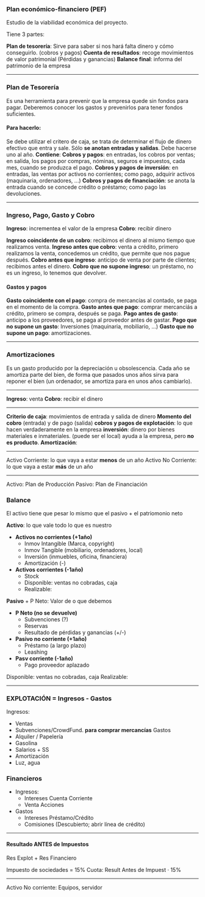 ### Plan económico-financiero (PEF)
Estudio de la viabilidad económica del proyecto.

Tiene 3 partes:

**Plan de tesorería**: Sirve para saber si nos hará falta dinero y cómo conseguirlo. (cobros y pagos)
**Cuenta de resultados**: recoge movimientos de valor patrimonial (Pérdidas y ganancias)
**Balance final**: informa del patrimonio de la empresa

---
### Plan de Tesorería
Es una herramienta para prevenir que la empresa quede sin fondos para pagar.
Deberemos conocer los gastos y prevenirlos para tener fondos suficientes.

#### Para hacerlo:
Se debe utilizar el critero de caja, se trata de determinar el flujo de dinero efectivo que entra y sale. Sólo **se anotan entradas y salidas**. Debe hacerse uno al año.
**Contiene**: 
  **Cobros y pagos**: en entradas, los cobros por ventas; en salida, los pagos por compras, nóminas, seguros e impuestos, cada mes, cuando se produzca el pago.
  **Cobros y pagos de inversión**: en entradas, las ventas por activos no corrientes; como pago, adquirir activos (maquinaria, ordenadores, ...)
  **Cobros y pagos de financiación**: se anota la entrada cuando se concede crédito o préstamo; como pago las devoluciones.

---
### Ingreso, Pago, Gasto y Cobro
**Ingreso**: incrementea el valor de la empresa
**Cobro**: recibir dinero

**Ingreso coincidente de un cobro**: recibimos el dinero al mismo tiempo que realizamos venta.
**Ingreso antes que cobro**: venta a crédito, primero realizamos la venta, concedemos un crédito, que permite que nos pague después.
**Cobro antes que ingreso**: anticipo de venta por parte de clientes; recibimos antes el dinero.
**Cobro que no supone ingreso**: un préstamo, no es un ingreso, lo tenemos que devolver.
#### Gastos y pagos
**Gasto coincidente con el pago**: compra de mercancías al contado, se paga en el momento de la compra.
**Gasto antes que pago**: comprar mercanciás a crédito, primero se compra, después se paga.
**Pago antes de gasto**: anticipo a los proveedores, se paga al proveedor antes de gastar.
**Pago que no supone un gasto**: Inversiones (maquinaria, mobiliario, ...)
**Gasto que no supone un pago**: amortizaciones.

---
### Amortizaciones
Es un gasto producido por la depreciación u obsolescencia.
Cada año se amortiza parte del bien, de forma que pasados unos años sirva para reponer el bien (un ordenador, se amortiza para en unos años cambiarlo).


---

**Ingreso**: venta
**Cobro**: recibir el dinero

---
**Criterio de caja**: movimientos de entrada y salida de dinero
**Momento del cobro** (entrada) y de pago (salida)
**cobros y pagos de explotación**: lo que hacen verdaderamente en la empresa
**inversión**: dinero por bienes materiales e inmateriales. (puede ser el local) ayuda a la empresa, pero **no es producto**.
**Amortización**: 

---

Activo Corriente: lo que vaya a estar **menos** de un año
Activo No Corriente: lo que vaya a estar **más** de un año

---
Activo: Plan de Producción
Pasivo: Plan de Financiación
### Balance
El activo tiene que pesar lo mismo que el pasivo + el patriomonio neto

**Activo**: lo que vale todo lo que es nuestro
- **Activos no corrientes (+1año)**
  - Inmov Intangible (Marca, copyright)
  - Inmov Tangible (mobiliario, ordenadores, local)
  - Inversión (inmuebles, oficina, financiera)
  - Amortización (-)
- **Activos corrientes (-1año)**
  - Stock
  - Disponible: ventas no cobradas, caja
  - Realizable: 

**Pasivo** + P Neto: Valor de o que debemos
- **P Neto (no se devuelve)**
  - Subvenciones (?)
  - Reservas
  - Resultado de pérdidas y ganancias (+/-)
- **Pasivo no corriente (+1año)**
  - Préstamo (a largo plazo)
  - Leashing
- **Pasv corriente (-1año)**
  - Pago proveedor aplazado





Disponible: ventas no cobradas, caja
Realizable: 


---
### EXPLOTACIÓN = Ingresos - Gastos
Ingresos: 
- Ventas
- Subvenciones/CrowdFund. **para comprar mercancías**
Gastos
- Alquiler / Papelería
- Gasolina
- Salarios + SS
- Amortización
- Luz, agua

### Financieros
- Ingresos:
     - Intereses Cuenta Corriente
     - Venta Acciones
- Gastos
     - Intereses Préstamo/Crédito
     - Comisiones (Descubierto; abrir línea de crédito)

---
#### Resultado **ANTES** de Impuestos
Res Explot + Res Financiero

Impuesto de sociedades = 15%
Cuota: Result Antes de Impuest · 15%

---
Activo No corriente: Equipos, servidor
